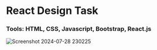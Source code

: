 # React Design Task
### Tools: HTML, CSS, Javascript, Bootstrap, React.js

![Screenshot 2024-07-28 230225](https://github.com/user-attachments/assets/53c93ad7-4cfa-44d0-8c83-993ff1e9dca0)
